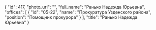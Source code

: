 {
    "id": 417,
    "photo_url": "",
    "full_name": "Ранько Надежда Юрьевна",
    "offices": [
        {
            "id": "05-22",
            "name": "Прокуратура Узденского района",
            "position": "Помощник прокурора"
        }
    ],
    "title": "Ранько Надежда Юрьевна"
}